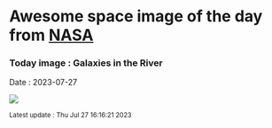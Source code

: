 
# Awesome space image of the day from [NASA](https://api.nasa.gov/)

### Today image : Galaxies in the River
Date : 2023-07-27

![](https://apod.nasa.gov/apod/image/2307/noirlab2321a_ngc1532_1024.jpg)

<small>Latest update : Thu Jul 27 16:16:21 2023</small>
        